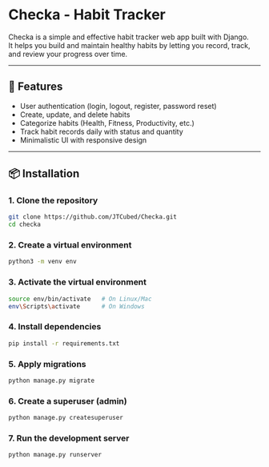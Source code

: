 # Checka - Habit Tracker

Checka is a simple and effective habit tracker web app built with Django.  
It helps you build and maintain healthy habits by letting you record, track, and review your progress over time.

---

## 🚀 Features
- User authentication (login, logout, register, password reset)
- Create, update, and delete habits
- Categorize habits (Health, Fitness, Productivity, etc.)
- Track habit records daily with status and quantity
- Minimalistic UI with responsive design

---

## 📦 Installation

### 1. Clone the repository
```bash
git clone https://github.com/JTCubed/Checka.git
cd checka
```

### 2. Create a virtual environment
```bash
python3 -m venv env
```

### 3. Activate the virtual environment
```bash
source env/bin/activate   # On Linux/Mac
env\Scripts\activate      # On Windows
```

### 4. Install dependencies
```bash
pip install -r requirements.txt
```

### 5. Apply migrations
 ```bash
 python manage.py migrate
 ```

### 6. Create a superuser (admin)
```bash
python manage.py createsuperuser
```

### 7. Run the development server
```bash
python manage.py runserver
```